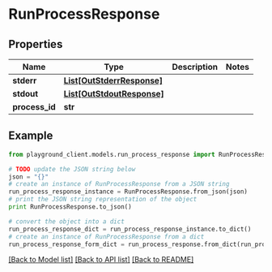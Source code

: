 # RunProcessResponse


## Properties
Name | Type | Description | Notes
------------ | ------------- | ------------- | -------------
**stderr** | [**List[OutStderrResponse]**](OutStderrResponse.md) |  | 
**stdout** | [**List[OutStdoutResponse]**](OutStdoutResponse.md) |  | 
**process_id** | **str** |  | 

## Example

```python
from playground_client.models.run_process_response import RunProcessResponse

# TODO update the JSON string below
json = "{}"
# create an instance of RunProcessResponse from a JSON string
run_process_response_instance = RunProcessResponse.from_json(json)
# print the JSON string representation of the object
print RunProcessResponse.to_json()

# convert the object into a dict
run_process_response_dict = run_process_response_instance.to_dict()
# create an instance of RunProcessResponse from a dict
run_process_response_form_dict = run_process_response.from_dict(run_process_response_dict)
```
[[Back to Model list]](../README.md#documentation-for-models) [[Back to API list]](../README.md#documentation-for-api-endpoints) [[Back to README]](../README.md)


